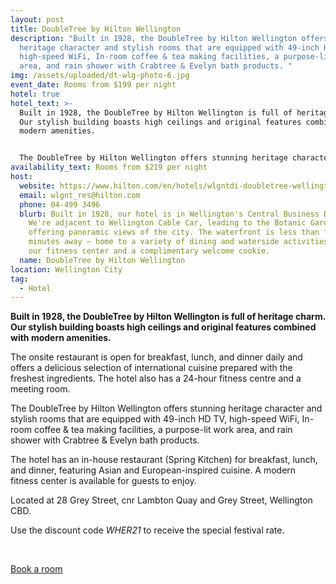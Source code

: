 ```yaml
---
layout: post
title: DoubleTree by Hilton Wellington
description: "Built in 1928, the DoubleTree by Hilton Wellington offers stunning
  heritage character and stylish rooms that are equipped with 49-inch HD TV,
  high-speed WiFi, In-room coffee & tea making facilities, a purpose-lit work
  area, and rain shower with Crabtree & Evelyn bath products. "
img: /assets/uploaded/dt-wlg-photo-6.jpg
event_date: Rooms from $199 per night
hotel: true
hotel_text: >-
  Built in 1928, the DoubleTree by Hilton Wellington is full of heritage charm.
  Our stylish building boasts high ceilings and original features combined with
  modern amenities.


  The DoubleTree by Hilton Wellington offers stunning heritage character and stylish rooms that are equipped with 49-inch HD TV, high-speed WiFi, In-room coffee & tea making facilities, a purpose-lit work area, and rain shower and more.
availability_text: Rooms from $219 per night
host:
  website: https://www.hilton.com/en/hotels/wlgntdi-doubletree-wellington/
  email: wlgnt_res@hilton.com
  phone: 04-499 3496
  blurb: Built in 1928, our hotel is in Wellington's Central Business District.
    We're adjacent to Wellington Cable Car, leading to the Botanic Garden and
    offering panoramic views of the city. The waterfront is less than five
    minutes away — home to a variety of dining and waterside activities. Enjoy
    our fitness center and a complimentary welcome cookie.
  name: DoubleTree by Hilton Wellington
location: Wellington City
tag:
  - Hotel
---
```

**Built in 1928, the DoubleTree by Hilton Wellington is full of heritage charm. Our stylish building boasts high ceilings and original features combined with modern amenities.** 

The onsite restaurant is open for breakfast, lunch, and dinner daily and offers a delicious selection of international cuisine prepared with the freshest ingredients. The hotel also has a 24-hour fitness centre and a meeting room.

The DoubleTree by Hilton Wellington offers stunning heritage character and stylish rooms that are equipped with 49-inch HD TV, high-speed WiFi, In-room coffee & tea making facilities, a purpose-lit work area, and rain shower with Crabtree & Evelyn bath products. 

The hotel has an in-house restaurant (Spring Kitchen) for breakfast, lunch, and dinner, featuring Asian and European-inspired cuisine.  A modern fitness center is available for guests to enjoy.

Located at 28 Grey Street, cnr Lambton Quay and Grey Street, Wellington CBD.

Use the discount code *WHER21* to receive the special festival rate.  

<br>

<a href="http://group.doubletree.com/WellingtonHeritage" class="button">Book a room</a>